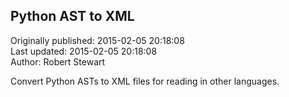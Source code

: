 ## Python AST to XML  
Originally published: 2015-02-05 20:18:08  
Last updated: 2015-02-05 20:18:08  
Author: Robert Stewart  
  
Convert Python ASTs to XML files for reading in other languages.